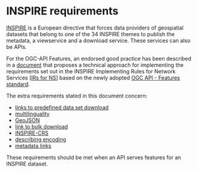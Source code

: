 # INSPIRE requirements

[INSPIRE](https://inspire.ec.europa.eu/) is a European directive that forces data providers of geospatial datasets that belong to one of the 34 INSPIRE themes to publish the metadata, a viewservice and a download service. These services can also be APIs.

For the OGC-API Features, an endorsed good practice has been described in a [document](https://github.com/INSPIRE-MIF/gp-ogc-api-features/blob/master/spec/oapif-inspire-download.md) that proposes a technical approach for implementing the requirements set out in the INSPIRE Implementing Rules for Network Services [[IRs for NS](https://eur-lex.europa.eu/legal-content/EN/TXT/HTML/?uri=CELEX:02009R0976-20141231&from=EN)] based on the newly adopted [OGC API - Features standard](http://docs.opengeospatial.org/is/17-069r3/17-069r3.html).

The extra requirements stated in this document concern:

- [links to predefined data set download](https://github.com/INSPIRE-MIF/gp-ogc-api-features/blob/master/spec/oapif-inspire-download.md#81-requirements-class-inspire-pre-defined-data-set-download-oapif--)
- [multilinguality](https://github.com/INSPIRE-MIF/gp-ogc-api-features/blob/master/spec/oapif-inspire-download.md#82-requirements-class-inspire-multilinguality-)
- [GeoJSON](https://github.com/INSPIRE-MIF/gp-ogc-api-features/blob/master/spec/oapif-inspire-download.md#83-requirements-class-inspire-oapif-geojson-)
- [link to bulk download](https://github.com/INSPIRE-MIF/gp-ogc-api-features/blob/master/spec/oapif-inspire-download.md#84-requirements-class-inspire-bulk-download-)
- [INSPIRE-CRS](https://github.com/INSPIRE-MIF/gp-ogc-api-features/blob/master/spec/oapif-inspire-download.md#85-requirements-class-inspire-crs-)
- [describing encoding](https://github.com/INSPIRE-MIF/2017.2/blob/master/GeoJSON/geojson-encoding-rule.md#inspire-requirements-for-encoding-rules)
- [metadata links](https://github.com/INSPIRE-MIF/gp-ogc-api-features/blob/master/spec/oapif-inspire-download.md#metadata-elements-of-the-data-set)

These requirements should be met when an API serves features for an INSPIRE dataset.
